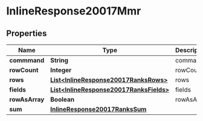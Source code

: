 
# InlineResponse20017Mmr

## Properties
Name | Type | Description | Notes
------------ | ------------- | ------------- | -------------
**commmand** | **String** | command |  [optional]
**rowCount** | **Integer** | rowCount |  [optional]
**rows** | [**List&lt;InlineResponse20017RanksRows&gt;**](InlineResponse20017RanksRows.md) | rows |  [optional]
**fields** | [**List&lt;InlineResponse20017RanksFields&gt;**](InlineResponse20017RanksFields.md) | fields |  [optional]
**rowAsArray** | **Boolean** | rowAsArray |  [optional]
**sum** | [**InlineResponse20017RanksSum**](InlineResponse20017RanksSum.md) |  |  [optional]




